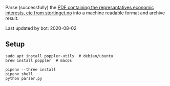Parse (successfully) the [PDF containing the represantatives economic interests, etc from stortinget.no](https://www.stortinget.no/no/Stortinget-og-demokratiet/Representantene/Okonomiske-interesser/) into a machine readable format and archive result.

Last updated by bot: 2020-08-02

## Setup
    sudo apt install poppler-utils  # debian/ubuntu
    brew install poppler  # macos

    pipenv --three install
    pipenv shell
    python parser.py
